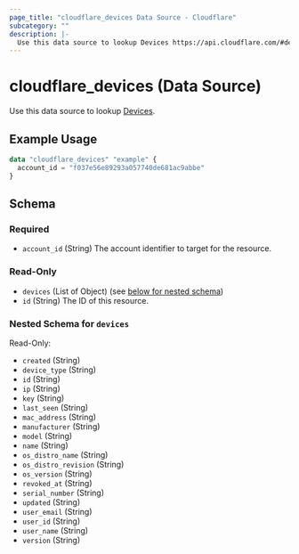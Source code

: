 ```yaml
---
page_title: "cloudflare_devices Data Source - Cloudflare"
subcategory: ""
description: |-
  Use this data source to lookup Devices https://api.cloudflare.com/#devices-list-devices.
---
```


# cloudflare_devices (Data Source)

Use this data source to lookup [Devices](https://api.cloudflare.com/#devices-list-devices).

## Example Usage

```terraform
data "cloudflare_devices" "example" {
  account_id = "f037e56e89293a057740de681ac9abbe"
}
```

<!-- schema generated by tfplugindocs -->
## Schema

### Required

- `account_id` (String) The account identifier to target for the resource.

### Read-Only

- `devices` (List of Object) (see [below for nested schema](#nestedatt--devices))
- `id` (String) The ID of this resource.

<a id="nestedatt--devices"></a>
### Nested Schema for `devices`

Read-Only:

- `created` (String)
- `device_type` (String)
- `id` (String)
- `ip` (String)
- `key` (String)
- `last_seen` (String)
- `mac_address` (String)
- `manufacturer` (String)
- `model` (String)
- `name` (String)
- `os_distro_name` (String)
- `os_distro_revision` (String)
- `os_version` (String)
- `revoked_at` (String)
- `serial_number` (String)
- `updated` (String)
- `user_email` (String)
- `user_id` (String)
- `user_name` (String)
- `version` (String)


